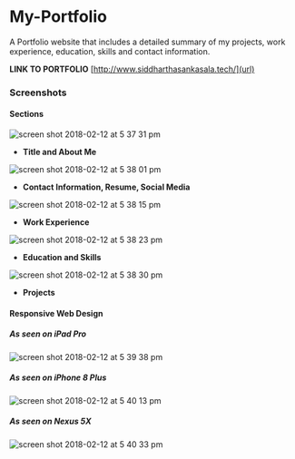 # My-Portfolio

A Portfolio website that includes a detailed summary of my projects, work experience, education, skills and contact information.

**LINK TO PORTFOLIO** [http://www.siddharthasankasala.tech/](url)

### Screenshots
#### Sections

![screen shot 2018-02-12 at 5 37 31 pm](https://user-images.githubusercontent.com/10985717/36130027-13b74978-101f-11e8-8d22-73218203a875.png)
* **Title and About Me**


![screen shot 2018-02-12 at 5 38 01 pm](https://user-images.githubusercontent.com/10985717/36130092-a254672e-101f-11e8-936b-188be4ac909f.png)
* **Contact Information, Resume, Social Media**


![screen shot 2018-02-12 at 5 38 15 pm](https://user-images.githubusercontent.com/10985717/36130110-c4091d6a-101f-11e8-8e6b-19588fb969f3.png)
* **Work Experience**


![screen shot 2018-02-12 at 5 38 23 pm](https://user-images.githubusercontent.com/10985717/36130151-0021d54e-1020-11e8-9019-f9768dca6c56.png)
* **Education and Skills**


![screen shot 2018-02-12 at 5 38 30 pm](https://user-images.githubusercontent.com/10985717/36130251-948c8a9e-1020-11e8-90ee-849bef31ff2c.png)
* **Projects**

#### Responsive Web Design

##### As seen on iPad Pro

![screen shot 2018-02-12 at 5 39 38 pm](https://user-images.githubusercontent.com/10985717/36130273-b92f7f3c-1020-11e8-86f0-d6450a096822.png)


##### As seen on iPhone 8 Plus

![screen shot 2018-02-12 at 5 40 13 pm](https://user-images.githubusercontent.com/10985717/36130287-d1a92978-1020-11e8-9938-5b58cf4ff8b2.png)

##### As seen on Nexus 5X

![screen shot 2018-02-12 at 5 40 33 pm](https://user-images.githubusercontent.com/10985717/36130292-ded67f74-1020-11e8-9bb0-d0270d475147.png)
